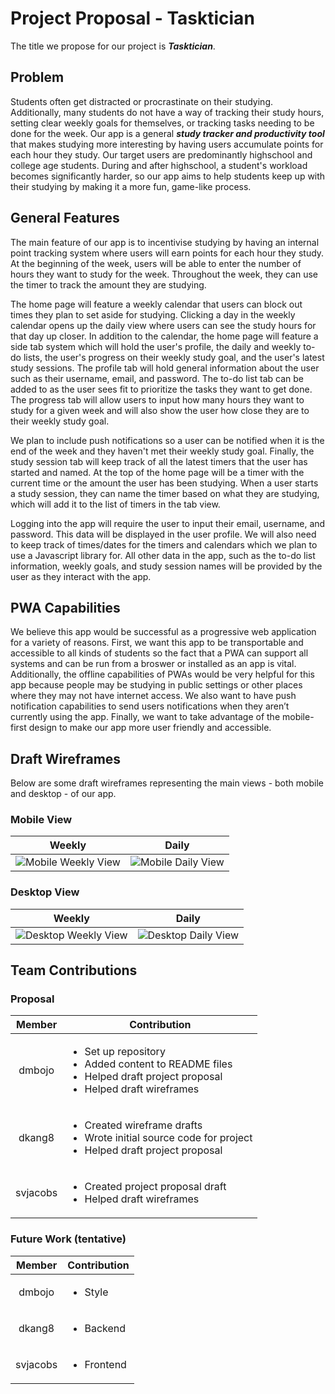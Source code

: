 # Project Proposal - Tasktician
The title we propose for our project is ***Tasktician***.

## Problem
Students often get distracted or procrastinate on their studying. Additionally, many students do not have a way of tracking their study hours, setting clear weekly goals for themselves, or tracking tasks needing to be done for the week. Our app is a general ***study tracker and productivity tool*** that makes studying more interesting by having users accumulate points for each hour they study. Our target users are  predominantly highschool and college age students. During and after highschool, a student's workload becomes significantly harder, so our app aims to help students keep up with their studying by making it a more fun, game-like process. 

## General Features
The main feature of our app is to incentivise studying by having an internal point tracking system where users will earn points for each hour they study. At the beginning of the week, users will be able to enter the number of hours they want to study for the week. Throughout the week, they can use the timer to track the amount they are studying. 

The home page will feature a weekly calendar that users can block out times they plan to set aside for studying. Clicking a day in the weekly calendar opens up the daily view where users can see the study hours for that day up closer. In addition to the calendar, the home page will feature a side tab system which will hold the user's profile, the daily and weekly to-do lists, the user's progress on their weekly study goal, and the user's latest study sessions. The profile tab will hold general information about the user such as their username, email, and password. The to-do list tab can be added to as the user sees fit to prioritize the tasks they want to get done. The progress tab will allow users to input how many hours they want to study for a given week and will also show the user how close they are to their weekly study goal.

We plan to include push notifications so a user can be notified when it is the end of the week and they haven't met their weekly study goal. Finally, the study session tab will keep track of all the latest timers that the user has started and named. At the top of the home page will be a timer with the current time or the amount the user has been studying. When a user starts a study session, they can name the timer based on what they are studying, which will add it to the list of timers in the tab view. 

Logging into the app will require the user to input their email, username, and password. This data will be displayed in the user profile. We will also need to keep track of times/dates for the timers and calendars which we plan to use a Javascript library for. All other data in the app, such as the to-do list information, weekly goals, and study session names will be provided by the user as they interact with the app. 

## PWA Capabilities
We believe this app would be successful as a progressive web application for a variety of reasons. First, we want this app to be transportable and accessible to all kinds of students so the fact that a PWA can support all systems and can be run from a broswer or installed as an app is vital. Additionally, the offline capabilities of PWAs would be very helpful for this app because people may be studying in public settings or other places where they may not have internet access. We also want to have push notification capabilities to send users notifications when they aren’t currently using the app. Finally, we want to take advantage of the mobile-first design to make our app more user friendly and accessible.

## Draft Wireframes
Below are some draft wireframes representing the main views - both mobile and desktop - of our app.

### Mobile View

|Weekly|Daily|
|:-:|:-:|
![Mobile Weekly View](https://github.ncsu.edu/engr-csc342/csc342-2024Spring-GroupS/blob/main/Proposal/Wireframes/mobile-weekly-view.png) | ![Mobile Daily View](https://github.ncsu.edu/engr-csc342/csc342-2024Spring-GroupS/blob/main/Proposal/Wireframes/mobile-daily-view.png)

### Desktop View

|Weekly|Daily|
|:-:|:-:|
![Desktop Weekly View](https://github.ncsu.edu/engr-csc342/csc342-2024Spring-GroupS/blob/main/Proposal/Wireframes/desktop-weekly-view.png) | ![Desktop Daily View](https://github.ncsu.edu/engr-csc342/csc342-2024Spring-GroupS/blob/main/Proposal/Wireframes/desktop-daily-view.png)

## Team Contributions

### Proposal
|Member|Contribution|
|:-:|---|
|dmbojo|<ul><li>Set up repository</li><li>Added content to README files</li><li>Helped draft project proposal</li><li>Helped draft wireframes</li></ul>|
|dkang8|<ul><li>Created wireframe drafts</li><li>Wrote initial source code for project</li><li>Helped draft project proposal</li></ul>|
|svjacobs|<ul><li>Created project proposal draft</li><li>Helped draft wireframes</li></ul>|

### Future Work (tentative)
|Member|Contribution|
|:-:|---|
|dmbojo|<ul><li>Style</li></ul>|
|dkang8|<ul><li>Backend</li></ul>|
|svjacobs|<ul><li>Frontend</li></ul>|
